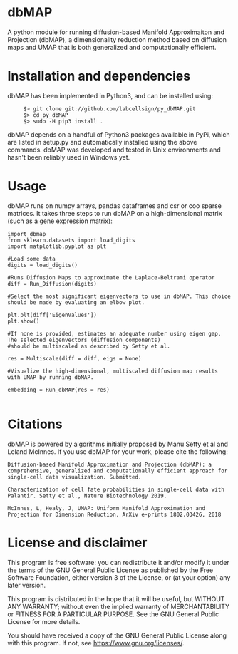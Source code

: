 # dbMAP
A python module for running diffusion-based Manifold Approximaiton and Projection (dbMAP), a dimensionality reduction method based on diffusion maps and UMAP that is both generalized and computationally efficient.


# Installation and dependencies

   dbMAP has been implemented in Python3, and can be installed using:
```
     $> git clone git://github.com/labcellsign/py_dbMAP.git
     $> cd py_dbMAP
     $> sudo -H pip3 install .
```
   dbMAP depends on a handful of Python3 packages available in PyPi, which are listed in setup.py and automatically installed using the above commands. dbMAP was developed and tested in Unix environments and hasn't been reliably used in Windows yet.

# Usage

  dbMAP runs on numpy arrays, pandas dataframes and csr or coo sparse matrices. It takes three steps to run dbMAP on a high-dimensional matrix (such as a gene expression matrix):
        
  ```
  import dbmap
  from sklearn.datasets import load_digits
  import matplotlib.pyplot as plt
  
  #Load some data
  digits = load_digits()
  
  #Runs Diffusion Maps to approximate the Laplace-Beltrami operator
  diff = Run_Diffusion(digits)
  
  #Select the most significant eigenvectors to use in dbMAP. This choice should be made by evaluating an elbow plot. 
 
  plt.plt(diff['EigenValues'])
  plt.show()

  #If none is provided, estimates an adequate number using eigen gap. The selected eigenvectors (diffusion components) 
  #should be multiscaled as described by Setty et al.
  
  res = Multiscale(diff = diff, eigs = None)  
  
  #Visualize the high-dimensional, multiscaled diffusion map results with UMAP by running dbMAP.
  
  embedding = Run_dbMAP(res = res)
   
  ```
  
  

# Citations

dbMAP is powered by algorithms initially proposed by Manu Setty et al and Leland McInnes. If you use dbMAP for your work, please cite the following:

```
Diffusion-based Manifold Approximation and Projection (dbMAP): a comprehensive, generalized and computationally efficient approach for single-cell data visualization. Submitted.

Characterization of cell fate probabilities in single-cell data with Palantir. Setty et al., Nature Biotechnology 2019.

McInnes, L, Healy, J, UMAP: Uniform Manifold Approximation and Projection for Dimension Reduction, ArXiv e-prints 1802.03426, 2018
```

# License and disclaimer

This program is free software: you can redistribute it and/or modify it under the terms of the GNU General Public License as published by the Free Software Foundation, either version 3 of the License, or (at your option) any later version.

This program is distributed in the hope that it will be useful, but WITHOUT ANY WARRANTY; without even the implied warranty of MERCHANTABILITY or FITNESS FOR A PARTICULAR PURPOSE. See the GNU General Public License for more details.

You should have received a copy of the GNU General Public License along with this program. If not, see https://www.gnu.org/licenses/.
